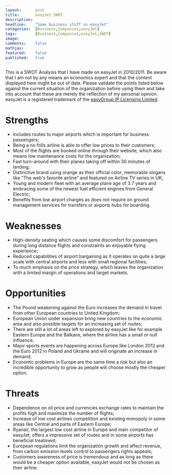```yaml
---
layout:      post
title:       easyJet SWOT
description: 
headline:    "Some business stuff on easyJet"
categories:  [Business,Companies,easyJet]
tags:        [Business,Companies,easyJet,SWOT]
image:       
comments:    false
mathjax:     
featured:    false
published:   true
---
```


This is a SWOT Analysis that I have made on easyJet in 2010/2011. Be aware that I am not by any means an economics expert and that the content displayed here might be out of date. Please validate the points listed below against the current situation of the organization before using them and take into account that these are merely the reflection of my personal opinion. easyJet is a registered trademark of the [easyGroup IP Licensing Limited](http://www.easy.com/).

# Strengths
* Includes routes to major airports which is important for business passengers;
* Being a no frills airline is able to offer low prices to their customers;
* Most of the flights are booked online through their website, which also means low maintenance costs for the organization;
* Fast turn-around with their planes taking off within 30 minutes of landing;
* Distinctive brand using orange as their official color, memorable slogans like “The web's favorite airline” and featured on Airline TV series in UK;
* Young and modern fleet with an average plane age of 3.7 years and embracing some of the newest fuel efficient engines from General Electric;
* Benefits from low airport charges as does not require on ground management services for transfers or airports hubs for boarding.

# Weaknesses
* High-density seating which causes some discomfort for passengers during long distance flights and constraints an enjoyable flying experience;
* Reduced capabilities of airport bargaining as it operates on quite a large scale with central airports and less with small regional facilities;
* To much emphasis on the price strategy, which leaves the organization with a limited margin of operations and target markets.

# Opportunities
* The Pound weakening against the Euro increases the demand in travel from other European countries to United Kingdom;
* European Union under expansion bring new countries to the economic area and also possible targets for an increasing set of routes;
* There are still a lot of areas left to explored by easyJet like for example Eastern Europe and the Balkans, where the airline has a small or null influence;
* Major sports events are happening across Europe like London 2012 and the Euro 2012 in Poland and Ukraine and will originate an increase in demand;
* Economic problems in Europe are the same time a risk but also an incredible opportunity to grow as people will choose mostly the cheaper option.

# Threats
* Dependence on oil price and currencies exchange rates to maintain the profits high and maximize the number of flights;
* Increase of low cost airlines competition and existing monopoly in some areas like Central and parts of Eastern Europe;
* Ryanair, the largest low cost airline in Europe and main competitor of easyJet, offers a impressive set of routes and in some airports has beneficial treatment;
* European regulations limit the organization growth and affect revenue, from carbon emission levels control to passengers rights appeals;
* Customers awareness of price is tremendous and as long as there would be a cheaper option available, easyJet would not be chosen as their airline.
